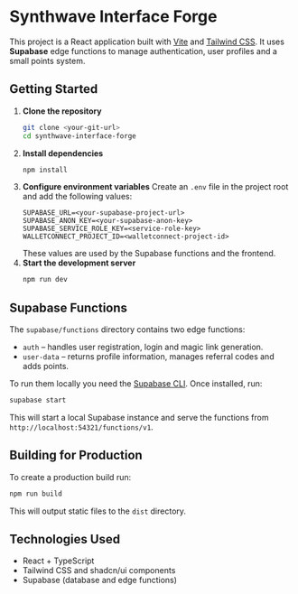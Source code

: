 # Synthwave Interface Forge

This project is a React application built with [Vite](https://vitejs.dev/) and [Tailwind CSS](https://tailwindcss.com/). It uses **Supabase** edge functions to manage authentication, user profiles and a small points system.

## Getting Started

1. **Clone the repository**
   ```bash
   git clone <your-git-url>
   cd synthwave-interface-forge
   ```
2. **Install dependencies**
   ```bash
   npm install
   ```
3. **Configure environment variables**
   Create an `.env` file in the project root and add the following values:
   ```env
   SUPABASE_URL=<your-supabase-project-url>
   SUPABASE_ANON_KEY=<your-supabase-anon-key>
   SUPABASE_SERVICE_ROLE_KEY=<service-role-key>
   WALLETCONNECT_PROJECT_ID=<walletconnect-project-id>
   ```
   These values are used by the Supabase functions and the frontend.
4. **Start the development server**
   ```bash
   npm run dev
   ```

## Supabase Functions

The `supabase/functions` directory contains two edge functions:

- `auth` – handles user registration, login and magic link generation.
- `user-data` – returns profile information, manages referral codes and adds points.

To run them locally you need the [Supabase CLI](https://supabase.com/docs/guides/cli). Once installed, run:

```bash
supabase start
```

This will start a local Supabase instance and serve the functions from `http://localhost:54321/functions/v1`.

## Building for Production

To create a production build run:
```bash
npm run build
```
This will output static files to the `dist` directory.

## Technologies Used

- React + TypeScript
- Tailwind CSS and shadcn/ui components
- Supabase (database and edge functions)


